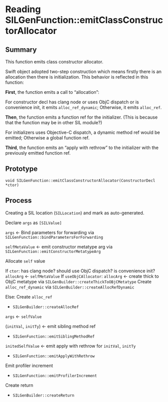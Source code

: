 # Reading SILGenFunction::emitClassConstructorAllocator

## Summary
This function emits class constructor allocator.

Swift object adopted two-step construction which means firstly there is an allocation then there is initialization. This behavior is reflected in this function:

**First**, the function emits a call to “allocation”:

For constructor decl has clang node or uses ObjC dispatch or is convenience init, it emits `alloc_ref_dynamic`; Otherwise, it emits `alloc_ref`.

**Then**, the function emits a function ref for the initializer. (This is because that the function may be in other SIL module?)

For initializers uses Objective-C dispatch, a dynamic method ref would be emitted; Otherwise a global function ref.

**Third**, the function emits an “apply with rethrow” to the initializer with the previously emitted function ref.

## Prototype

`void SILGenFunction::emitClassConstructorAllocator(ConstructorDecl *ctor)`

## Process

Creating a SIL location (`SILLocation`) and mark as auto-generated.

Declare `args` as `[SILValue]`

`args` <- Bind parameters for forwarding via `SILGenFunction::bindParametersForForwarding`

`selfMetaValue` <- emit constructor metatype arg via `SILGenFunction::emitConstructorMetatypeArg`

Allocate `self` value

If `ctor`: has clang node? should use ObjC dispatch? is convenience init?
	`allocArg` <- `selfMetaValue`
	If `useObjCAllocator`:
		`allocArg` <- create thick to ObjC metatype via `SILGenBuilder::createThickToOBjCMetatype`
Create `alloc_ref_dynamic` via `SILGenBuilder::createAllocRefDynamic`

Else:
	Create `alloc_ref`
- `SILGenBuilder::createAllocRef`

`args` <- `selfValue`

(`initVal`, `initTy`) <- emit sibling method ref
- `SILGenFunction::emitSiblingMethodRef`

`initedSelfValue` <- emit apply with rethrow for `initVal`, `initTy`
- `SILGenFunction::emitApplyWithRethrow`

Emit profiler increment
- `SILGenFunction::emitProfilerIncrement`

Create return
- `SILGenBuilder::createReturn`
